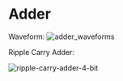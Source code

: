 # Adder

Waveform:
![adder_waveforms](https://github.com/bhatbharath/RTL/assets/120124748/226e08d3-b2e6-4f68-9229-eb1388f8c4f7)

Ripple Carry Adder:

![ripple-carry-adder-4-bit](https://github.com/bhatbharath/RTL/assets/120124748/6445bf8b-3864-4a93-a676-94775c60adb4)

